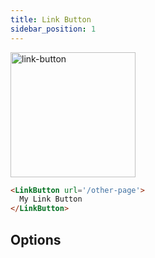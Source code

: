 ```yaml
---
title: Link Button
sidebar_position: 1
---
```


<img src="/img/link-button.png" alt="link-button" width="200"/>


```markdown
<LinkButton url='/other-page'>
  My Link Button
</LinkButton>
```

## Options


<PropListing
    name=url
    description="The URL to use for the link. Can be a full external link like `https://google.com` or an internal link like `/sales/performance`"
    required
    options=string
/>